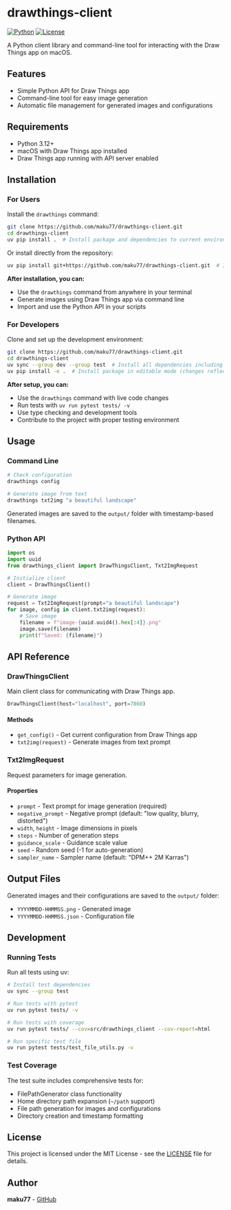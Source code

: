 # drawthings-client

[![Python](https://img.shields.io/badge/Python-3.12+-blue.svg)](https://www.python.org/downloads/)
[![License](https://img.shields.io/badge/License-MIT-green.svg)](LICENSE)

A Python client library and command-line tool for interacting with the Draw Things app on macOS.

## Features

- Simple Python API for Draw Things app
- Command-line tool for easy image generation
- Automatic file management for generated images and configurations

## Requirements

- Python 3.12+
- macOS with Draw Things app installed
- Draw Things app running with API server enabled

## Installation

### For Users

Install the `drawthings` command:

```bash
git clone https://github.com/maku77/drawthings-client.git
cd drawthings-client
uv pip install .  # Install package and dependencies to current environment
```

Or install directly from the repository:

```bash
uv pip install git+https://github.com/maku77/drawthings-client.git  # Install directly from GitHub
```

**After installation, you can:**
- Use the `drawthings` command from anywhere in your terminal
- Generate images using Draw Things app via command line
- Import and use the Python API in your scripts

### For Developers

Clone and set up the development environment:

```bash
git clone https://github.com/maku77/drawthings-client.git
cd drawthings-client
uv sync --group dev --group test  # Install all dependencies including dev and test tools
uv pip install -e .  # Install package in editable mode (changes reflect immediately)
```

**After setup, you can:**
- Use the `drawthings` command with live code changes
- Run tests with `uv run pytest tests/ -v`
- Use type checking and development tools
- Contribute to the project with proper testing environment

## Usage

### Command Line

```bash
# Check configuration
drawthings config

# Generate image from text
drawthings txt2img "a beautiful landscape"
```

Generated images are saved to the `output/` folder with timestamp-based filenames.

### Python API

```python
import os
import uuid
from drawthings_client import DrawThingsClient, Txt2ImgRequest

# Initialize client
client = DrawThingsClient()

# Generate image
request = Txt2ImgRequest(prompt="a beautiful landscape")
for image, config in client.txt2img(request):
    # Save image
    filename = f"image-{uuid.uuid4().hex[:4]}.png"
    image.save(filename)
    print(f"Saved: {filename}")
```

## API Reference

### DrawThingsClient

Main client class for communicating with Draw Things app.

```python
DrawThingsClient(host="localhost", port=7860)
```

#### Methods

- `get_config()` - Get current configuration from Draw Things app
- `txt2img(request)` - Generate images from text prompt

### Txt2ImgRequest

Request parameters for image generation.

#### Properties

- `prompt` - Text prompt for image generation (required)
- `negative_prompt` - Negative prompt (default: "low quality, blurry, distorted")
- `width`, `height` - Image dimensions in pixels
- `steps` - Number of generation steps
- `guidance_scale` - Guidance scale value
- `seed` - Random seed (-1 for auto-generation)
- `sampler_name` - Sampler name (default: "DPM++ 2M Karras")

## Output Files

Generated images and their configurations are saved to the `output/` folder:

- `YYYYMMDD-HHMMSS.png` - Generated image
- `YYYYMMDD-HHMMSS.json` - Configuration file

## Development

### Running Tests

Run all tests using uv:

```bash
# Install test dependencies
uv sync --group test

# Run tests with pytest
uv run pytest tests/ -v

# Run tests with coverage
uv run pytest tests/ --cov=src/drawthings_client --cov-report=html

# Run specific test file
uv run pytest tests/test_file_utils.py -v
```

### Test Coverage

The test suite includes comprehensive tests for:

- FilePathGenerator class functionality
- Home directory path expansion (`~/path` support)
- File path generation for images and configurations
- Directory creation and timestamp formatting

## License

This project is licensed under the MIT License - see the [LICENSE](LICENSE) file for details.

## Author

**maku77** - [GitHub](https://github.com/maku77)

